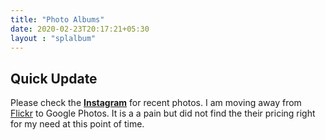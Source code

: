 ```yaml
---
title: "Photo Albums"
date: 2020-02-23T20:17:21+05:30
layout : "splalbum"
---
```

## Quick Update ##
Please check the **[Instagram](https://www.instagram.com/s.a.n.t.m/)**  for recent photos. I am moving away from [Flickr](https://www.flickr.com/photos/santm/) to Google Photos. It is a a pain but did not find the their pricing right for my need at this point of time.